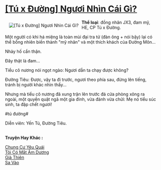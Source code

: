 <a href="https://utruyen.com/tu-x-duong-nguoi-nhin-cai-gi/19478/" title="[Tú x Đường] Ngươi Nhìn Cái Gì?"><h1>[Tú x Đường] Ngươi Nhìn Cái Gì?</h1></a><div style="display:table"><img align="right" style="float: left; padding: 10px;" src="https://utruyen.com/images/story/200x260/tu-x-duong-nguoi-nhin-cai-gi.jpg" alt="[Tú x Đường] Ngươi Nhìn Cái Gì?"><b>Thể loại</b>: đồng nhân JX3, đam mỹ, HE, CP Tú x Đường.<p></p>Một người có khi há miệng là toàn mùi đại tra tử (đàn ông + nói bậy) lại có thể bỗng nhiên biến thành "mỹ nhân" và một thích khách của Đường Môn...<p></p>Nhảy hố cẩn thận.<p></p>Đây thật là đam...<p></p>Tiểu cô nương nói ngọt ngào: Ngươi dẫn ta chạy được không?<p></p>Đường Tiêu: Được, vậy ta đi trước, ngươi theo phía sau, đừng lên tiếng, tránh bị người khác nhìn thấy...<p></p>Nhưng mà tiểu cô nương đã xung trận lên trước đá cửa phòng xông ra ngoài, một quyền quật ngã một gia đinh, vừa đánh vừa chửi: Mẹ nó tiểu súc sinh, ta đập chết ngươi!<p></p>#tú đường#<p></p>Diễn viên: Yến Tú, Đường Tiêu.</div><p><br><b>Truyện Hay Khác :</b></p><a href="https://utruyen.com/chung-cu-yeu-quai/17665/" alt="Chung Cư Yêu Quái">Chung Cư Yêu Quái</a><br/><a href="https://github.com/quanluxury/ngontinhhot/tree/master/truyenhay/19019/" alt="Tôi Có Mắt Âm Dương">Tôi Có Mắt Âm Dương</a><br/><a href="https://truyenhot2019.blogspot.com/2019/12/gia-thien.html" alt="Già Thiên">Già Thiên</a><br/><a href="https://github.com/quanluxury/dammy/tree/master/truyenhay/24882/" alt="Sa Vào">Sa Vào</a><br/>